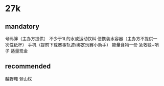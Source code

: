 # 27k
## mandatory
号码簿（主办方提供）
不少于1L的水或运动饮料
便携装水容器（主办方不提供一次性纸杯）
手机（提前下载赛事轨迹/绑定玩赛小助手）
能量食物一份
急救毯+哨子
适量现金
## recommended
越野鞋
登山杖
